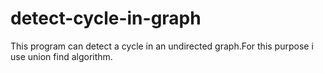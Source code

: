 # detect-cycle-in-graph
This program can detect a cycle in an undirected graph.For this purpose i use union find algorithm.
